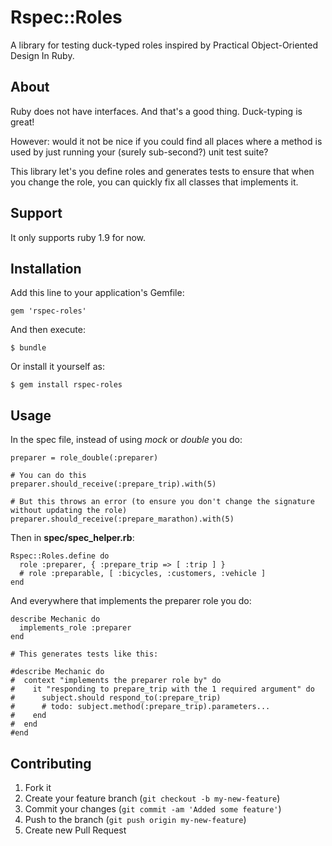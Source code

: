 # Rspec::Roles

A library for testing duck-typed roles inspired by Practical Object-Oriented Design In Ruby.

## About

Ruby does not have interfaces. And that's a good thing. Duck-typing is great!

However: would it not be nice if you could find all places where a method is used by just running your (surely sub-second?) unit test suite?

This library let's you define roles and generates tests to ensure that when you change the role, you can quickly fix all classes that implements it.

## Support

It only supports ruby 1.9 for now.

## Installation

Add this line to your application's Gemfile:

    gem 'rspec-roles'

And then execute:

    $ bundle

Or install it yourself as:

    $ gem install rspec-roles

## Usage

In the spec file, instead of using *mock* or *double* you do:

    preparer = role_double(:preparer)

    # You can do this
    preparer.should_receive(:prepare_trip).with(5)

    # But this throws an error (to ensure you don't change the signature without updating the role)
    preparer.should_receive(:prepare_marathon).with(5)

Then in **spec/spec_helper.rb**:

    Rspec::Roles.define do
      role :preparer, { :prepare_trip => [ :trip ] }
      # role :preparable, [ :bicycles, :customers, :vehicle ]
    end

And everywhere that implements the preparer role you do:

    describe Mechanic do
      implements_role :preparer
    end

    # This generates tests like this:

    #describe Mechanic do
    #  context "implements the preparer role by" do
    #    it "responding to prepare_trip with the 1 required argument" do
    #      subject.should respond_to(:prepare_trip)
    #      # todo: subject.method(:prepare_trip).parameters...
    #    end
    #  end
    #end

## Contributing

1. Fork it
2. Create your feature branch (`git checkout -b my-new-feature`)
3. Commit your changes (`git commit -am 'Added some feature'`)
4. Push to the branch (`git push origin my-new-feature`)
5. Create new Pull Request
